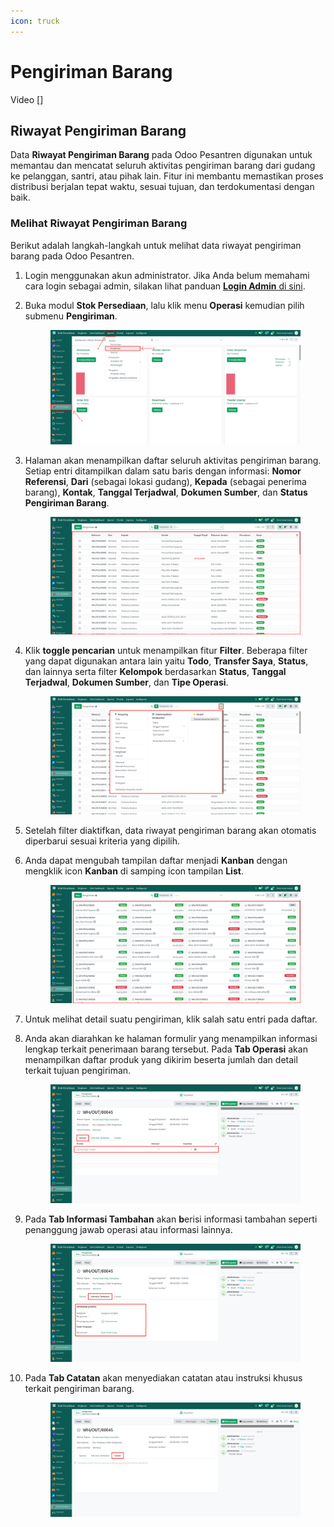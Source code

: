 ```yaml
---
icon: truck
---
```


# Pengiriman Barang

Video \[]

## Riwayat Pengiriman Barang

Data **Riwayat Pengiriman Barang** pada Odoo Pesantren digunakan untuk memantau dan mencatat seluruh aktivitas pengiriman barang dari gudang ke pelanggan, santri, atau pihak lain. Fitur ini membantu memastikan proses distribusi berjalan tepat waktu, sesuai tujuan, dan terdokumentasi dengan baik.

### Melihat Riwayat Pengiriman Barang

Berikut adalah langkah-langkah untuk melihat data riwayat pengiriman barang pada Odoo Pesantren.

1. Login menggunakan akun administrator. Jika Anda belum memahami cara login sebagai admin, silakan lihat panduan [**Login Admin** di sini](../../panduan-login/login-admin.md).
2.  Buka modul **Stok Persediaan**, lalu klik menu **Operasi** kemudian pilih submenu **Pengiriman**.

    <figure><img src="../../.gitbook/assets/images-668 (1).png" alt=""><figcaption></figcaption></figure>


3.  Halaman akan menampilkan daftar seluruh aktivitas pengiriman barang. Setiap entri ditampilkan dalam satu baris dengan informasi: **Nomor** **Referensi**, **Dari** (sebagai lokasi gudang), **Kepada** (sebagai penerima barang), **Kontak**, **Tanggal Terjadwal**, **Dokumen Sumber**, dan **Status Pengiriman Barang**.

    <figure><img src="../../.gitbook/assets/images-669 (1).png" alt=""><figcaption></figcaption></figure>


4.  Klik **toggle pencarian** untuk menampilkan fitur **Filter**. Beberapa filter yang dapat digunakan antara lain yaitu **Todo**, **Transfer Saya**, **Status**, dan lainnya serta filter **Kelompok** berdasarkan **Status**, **Tanggal Terjadwal**, **Dokumen Sumber**, dan **Tipe Operasi**.

    <figure><img src="../../.gitbook/assets/images-670 (1).png" alt=""><figcaption></figcaption></figure>


5. Setelah filter diaktifkan, data riwayat pengiriman barang akan otomatis diperbarui sesuai kriteria yang dipilih.
6.  Anda dapat mengubah tampilan daftar menjadi **Kanban** dengan mengklik icon **Kanban** di samping icon tampilan **List**.

    <figure><img src="../../.gitbook/assets/images-671.png" alt=""><figcaption></figcaption></figure>


7. Untuk melihat detail suatu pengiriman, klik salah satu entri pada daftar.
8.  Anda akan diarahkan ke halaman formulir yang menampilkan informasi lengkap terkait penerimaan barang tersebut. Pada **Tab Operasi** akan menampilkan daftar produk yang dikirim beserta jumlah dan detail terkait tujuan pengiriman.

    <figure><img src="../../.gitbook/assets/images-672.png" alt=""><figcaption></figcaption></figure>


9.  Pada **Tab Informasi Tambahan** akan **b**erisi informasi tambahan seperti penanggung jawab operasi atau informasi lainnya.

    <figure><img src="../../.gitbook/assets/images-673.png" alt=""><figcaption></figcaption></figure>


10. Pada **Tab Catatan** akan menyediakan catatan atau instruksi khusus terkait pengiriman barang.

    <figure><img src="../../.gitbook/assets/images-674.png" alt=""><figcaption></figcaption></figure>
